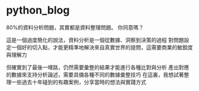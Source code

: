 # python_blog
80%的資料分析問題，其實都是資料整理問題。
你同意嗎？

這是一個過度簡化的說法，資料分析是一個從數據、洞察到決策的過程
對問題設定一個好的切入點，才能更精準地解決來自真實世界的提問，這需要商業的敏銳度與理解力

但確實到了最後一哩路，仍然需要彙整的結果才能進行各種比對與分析
產出對應的數據來支持分析論述，需要具備各種不同的數據彙整技巧
在這裏，我想試著整理一些過去十年碰到的有趣案例，分享當時的想法與實踐方式



